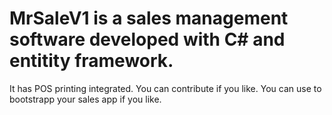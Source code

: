 # MrSaleV1 is a sales management software developed with C# and entitity framework. 
It has POS printing integrated.
You can contribute if you like.
You can use to bootstrapp your sales app if you like.
